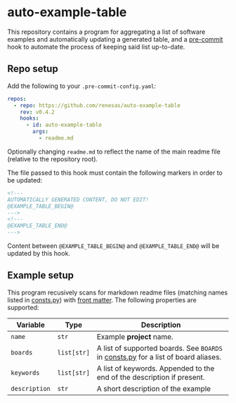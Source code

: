# auto-example-table

This repository contains a program for aggregating a list of software examples
and automatically updating a generated table, and a [pre-commit][precommit]
hook to automate the process of keeping said list up-to-date.

[precommit]: https://pre-commit.com

## Repo setup

Add the following to your `.pre-commit-config.yaml`:

```yaml
repos:
  - repo: https://github.com/renesas/auto-example-table
    rev: v0.4.2
    hooks:
      - id: auto-example-table
        args:
          - readme.md
```

Optionally changing `readme.md` to reflect the name of the main readme file
(relative to the repository root).

The file passed to this hook must contain the following markers in order to be
updated:

```html
<!---
AUTOMATICALLY GENERATED CONTENT, DO NOT EDIT!
@EXAMPLE_TABLE_BEGIN@
--->
<!---
@EXAMPLE_TABLE_END@
--->
```

Content between `@EXAMPLE_TABLE_BEGIN@` and `@EXAMPLE_TABLE_END@` will be
updated by this hook.

## Example setup

This program recusively scans for markdown readme files (matching names listed
in [consts.py][consts]) with [front matter][frontmatter].
The following properties are supported:

|Variable|Type|Description|
|-|-|-|
|`name`|`str`|Example **project** name.|
|`boards`|`list[str]`|A list of supported boards. See `BOARDS` in [consts.py][consts] for a list of board aliases.|
|`keywords`|`list[str]`|A list of keywords. Appended to the end of the description if present.|
|`description`|`str`|A short description of the example|

[frontmatter]: https://jekyllrb.com/docs/front-matter
[consts]: auto_example_table/consts.py

